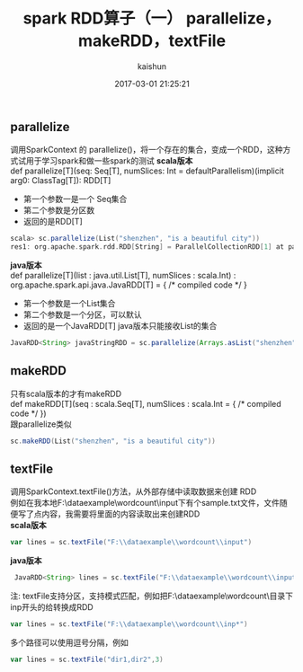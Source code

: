 ﻿---
title: spark RDD算子（一）  parallelize，makeRDD，textFile
date: 2017-03-01 21:25:21
tags: [spark]
categories: [大数据,spark]
author: kaishun
id: 34
permalink: spark-rdd-1
---


## parallelize  
调用SparkContext 的 parallelize()，将一个存在的集合，变成一个RDD，这种方式试用于学习spark和做一些spark的测试
**scala版本**    
def parallelize[T](seq: Seq[T], numSlices: Int = defaultParallelism)(implicit arg0: ClassTag[T]): RDD[T]  
- 第一个参数一是一个 Seq集合
- 第二个参数是分区数
- 返回的是RDD[T]
```scala
scala> sc.parallelize(List("shenzhen", "is a beautiful city"))
res1: org.apache.spark.rdd.RDD[String] = ParallelCollectionRDD[1] at parallelize at <console>:22
```  

**java版本**     
def parallelize[T](list : java.util.List[T], numSlices : scala.Int) : org.apache.spark.api.java.JavaRDD[T] = { /* compiled code */ } 
- 第一个参数是一个List集合
- 第二个参数是一个分区，可以默认
- 返回的是一个JavaRDD[T]
java版本只能接收List的集合
```java
JavaRDD<String> javaStringRDD = sc.parallelize(Arrays.asList("shenzhen", "is a beautiful city"));
```  

## makeRDD
只有scala版本的才有makeRDD  
def makeRDD[T](seq : scala.Seq[T], numSlices : scala.Int = { /* compiled code */ })  
跟parallelize类似
```scala
sc.makeRDD(List("shenzhen", "is a beautiful city"))
```

## textFile  
调用SparkContext.textFile()方法，从外部存储中读取数据来创建 RDD  
例如在我本地F:\dataexample\wordcount\input下有个sample.txt文件，文件随便写了点内容，我需要将里面的内容读取出来创建RDD  
**scala版本**
```scala
var lines = sc.textFile("F:\\dataexample\\wordcount\\input") 

```
**java版本**
```java
 JavaRDD<String> lines = sc.textFile("F:\\dataexample\\wordcount\\input");
```  
注: textFile支持分区，支持模式匹配，例如把F:\\dataexample\\wordcount\\目录下inp开头的给转换成RDD
```scala
var lines = sc.textFile("F:\\dataexample\\wordcount\\inp*")
```
多个路径可以使用逗号分隔，例如
```scala
var lines = sc.textFile("dir1,dir2",3)
```